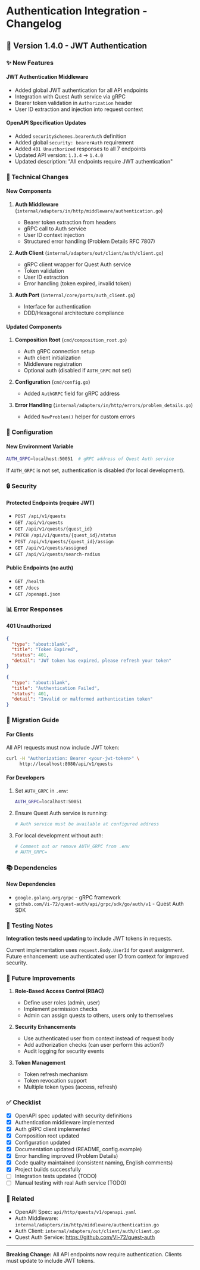 # Authentication Integration - Changelog

## 🔐 Version 1.4.0 - JWT Authentication

### ✨ New Features

#### **JWT Authentication Middleware**
- Added global JWT authentication for all API endpoints
- Integration with Quest Auth service via gRPC
- Bearer token validation in `Authorization` header
- User ID extraction and injection into request context

#### **OpenAPI Specification Updates**
- Added `securitySchemes.bearerAuth` definition
- Added global `security: bearerAuth` requirement
- Added `401 Unauthorized` responses to all 7 endpoints
- Updated API version: `1.3.4` → `1.4.0`
- Updated description: "All endpoints require JWT authentication"

### 🔧 Technical Changes

#### **New Components**
1. **Auth Middleware** (`internal/adapters/in/http/middleware/authentication.go`)
   - Bearer token extraction from headers
   - gRPC call to Auth service
   - User ID context injection
   - Structured error handling (Problem Details RFC 7807)

2. **Auth Client** (`internal/adapters/out/client/auth/client.go`)
   - gRPC client wrapper for Quest Auth service
   - Token validation
   - User ID extraction
   - Error handling (token expired, invalid token)

3. **Auth Port** (`internal/core/ports/auth_client.go`)
   - Interface for authentication
   - DDD/Hexagonal architecture compliance

#### **Updated Components**
1. **Composition Root** (`cmd/composition_root.go`)
   - Auth gRPC connection setup
   - Auth client initialization
   - Middleware registration
   - Optional auth (disabled if `AUTH_GRPC` not set)

2. **Configuration** (`cmd/config.go`)
   - Added `AuthGRPC` field for gRPC address

3. **Error Handling** (`internal/adapters/in/http/errors/problem_details.go`)
   - Added `NewProblem()` helper for custom errors

### 📝 Configuration

#### **New Environment Variable**
```bash
AUTH_GRPC=localhost:50051  # gRPC address of Quest Auth service
```

If `AUTH_GRPC` is not set, authentication is disabled (for local development).

### 🔒 Security

#### **Protected Endpoints** (require JWT)
- `POST /api/v1/quests`
- `GET /api/v1/quests`
- `GET /api/v1/quests/{quest_id}`
- `PATCH /api/v1/quests/{quest_id}/status`
- `POST /api/v1/quests/{quest_id}/assign`
- `GET /api/v1/quests/assigned`
- `GET /api/v1/quests/search-radius`

#### **Public Endpoints** (no auth)
- `GET /health`
- `GET /docs`
- `GET /openapi.json`

### 📊 Error Responses

#### **401 Unauthorized**
```json
{
  "type": "about:blank",
  "title": "Token Expired",
  "status": 401,
  "detail": "JWT token has expired, please refresh your token"
}
```

```json
{
  "type": "about:blank",
  "title": "Authentication Failed",
  "status": 401,
  "detail": "Invalid or malformed authentication token"
}
```

### 🔄 Migration Guide

#### **For Clients**
All API requests must now include JWT token:
```bash
curl -H "Authorization: Bearer <your-jwt-token>" \
     http://localhost:8080/api/v1/quests
```

#### **For Developers**
1. Set `AUTH_GRPC` in `.env`:
   ```bash
   AUTH_GRPC=localhost:50051
   ```

2. Ensure Quest Auth service is running:
   ```bash
   # Auth service must be available at configured address
   ```

3. For local development without auth:
   ```bash
   # Comment out or remove AUTH_GRPC from .env
   # AUTH_GRPC=
   ```

### 📚 Dependencies

#### **New Dependencies**
- `google.golang.org/grpc` - gRPC framework
- `github.com/Vi-72/quest-auth/api/grpc/sdk/go/auth/v1` - Quest Auth SDK

### 🧪 Testing Notes

**Integration tests need updating** to include JWT tokens in requests.

Current implementation uses `request.Body.UserId` for quest assignment. 
Future enhancement: use authenticated user ID from context for improved security.

### 🎯 Future Improvements

1. **Role-Based Access Control (RBAC)**
   - Define user roles (admin, user)
   - Implement permission checks
   - Admin can assign quests to others, users only to themselves

2. **Security Enhancements**
   - Use authenticated user from context instead of request body
   - Add authorization checks (can user perform this action?)
   - Audit logging for security events

3. **Token Management**
   - Token refresh mechanism
   - Token revocation support
   - Multiple token types (access, refresh)

### ✅ Checklist

- [x] OpenAPI spec updated with security definitions
- [x] Authentication middleware implemented
- [x] Auth gRPC client implemented
- [x] Composition root updated
- [x] Configuration updated
- [x] Documentation updated (README, config.example)
- [x] Error handling improved (Problem Details)
- [x] Code quality maintained (consistent naming, English comments)
- [x] Project builds successfully
- [ ] Integration tests updated (TODO)
- [ ] Manual testing with real Auth service (TODO)

### 🔗 Related

- OpenAPI Spec: `api/http/quests/v1/openapi.yaml`
- Auth Middleware: `internal/adapters/in/http/middleware/authentication.go`
- Auth Client: `internal/adapters/out/client/auth/client.go`
- Quest Auth Service: https://github.com/Vi-72/quest-auth

---

**Breaking Change:** All API endpoints now require authentication. Clients must update to include JWT tokens.
